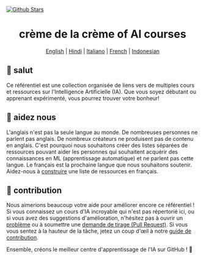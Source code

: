 [![Github Stars](https://img.shields.io/badge/stars-nominate-brightgreen?logo=github)](https://stars.github.com/nominate/)

<h1 align="center">crème de la crème of AI courses</h1>

<div align="center">
  
[English](README.md) | [Hindi](README.hi.md) | [Italiano](README.it.md) | [French](README.fr.md) | [Indonesian](README.id.md)
  
</div>

## 👋 salut

Ce référentiel est une collection organisée de liens vers de multiples cours et ressources sur l'Intelligence Artificielle (IA). Que vous soyez débutant ou apprenant expérimenté, vous pourrez trouver votre bonheur!

## 🚧 aidez nous

L'anglais n'est pas la seule langue au monde. De nombreuses personnes ne parlent pas anglais. De nombreux créateurs ne produisent pas de contenu en anglais. C'est pourquoi nous souhaitons créer des listes séparées de ressources pouvant aider les personnes qui souhaitent acquérir des connaissances en ML (apprentissage automatique) et ne parlent pas cette langue. Le français est la prochaine langue que nous souhaitons soutenir. Aidez-nous à [construire](https://github.com/SkalskiP/courses/discussions/22) une liste de ressources en français.

## 🦸 contribution

Nous aimerions beaucoup votre aide pour améliorer encore ce référentiel ! Si vous connaissez un cours d'IA incroyable qui n'est pas répertorié ici, ou si vous avez des suggestions d'amélioration, n'hésitez pas à ouvrir un [problème](https://github.com/SkalskiP/courses/issues) ou à soumettre une [demande de tirage (Pull Request)](https://github.com/SkalskiP/courses/pulls). Si vous vous sentez à la hauteur de la tâche, jetez un coup d'œil à notre [guide de contribution](https://github.com/SkalskiP/courses/blob/main/CONTRIBUTING.md).

Ensemble, créons le meilleur centre d'apprentissage de l'IA sur GitHub ! 🚀
